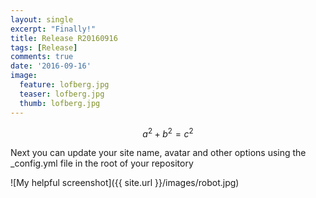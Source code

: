 ```yaml
---
layout: single
excerpt: "Finally!"
title: Release R20160916
tags: [Release]
comments: true
date: '2016-09-16'
image:
  feature: lofberg.jpg
  teaser: lofberg.jpg
  thumb: lofberg.jpg
---
```


$$a^2 + b^2 = c^2$$

Next you can update your site name, avatar and other options using the _config.yml file in the root of your repository

![My helpful screenshot]({{ site.url }}/images/robot.jpg)
